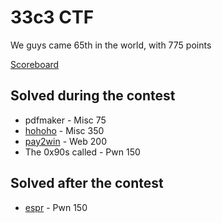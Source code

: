 # 33c3 CTF

We guys came 65th in the world, with 775 points

[Scoreboard](https://33c3ctf.ccc.ac/scoreboard/)

## Solved during the contest

+ pdfmaker - Misc 75
+ [hohoho](misc/hohoho) - Misc 350
+ [pay2win](web/pay2win-200) - Web 200
+ The 0x90s called - Pwn 150

## Solved after the contest

+ [espr](pwn/espr) - Pwn 150
